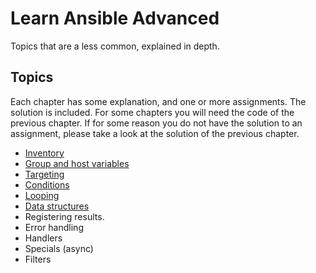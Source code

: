 # Learn Ansible Advanced

Topics that are a less common, explained in depth.

## Topics

Each chapter has some explanation, and one or more assignments. The solution is included. For some chapters you will need the code of the previous chapter. If for some reason you do not have the solution to an assignment, please take a look at the solution of the previous chapter.

- [Inventory](inventory)
- [Group and host variables](group_host_vars)
- [Targeting](targeting)
- [Conditions](conditions)
- [Looping](looping)
- [Data structures](data_structures)
- Registering results.
- Error handling
- Handlers
- Specials (async)
- Filters
